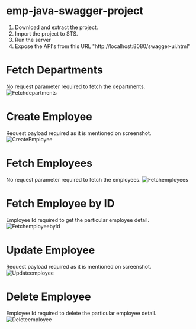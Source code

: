 # emp-java-swagger-project

1. Download and extract the project.
2. Import the project to STS.
3. Run the server
4. Expose the API's from this URL "http://localhost:8080/swagger-ui.html"

# Fetch Departments
No request parameter required to fetch the departments.
![Fetchdepartments](https://user-images.githubusercontent.com/19776007/138462932-8d41b06a-ae07-4ee3-bd9d-66a7e24f4665.png)


# Create Employee
Request payload required as it is mentioned on screenshot.
![CreateEmployee](https://user-images.githubusercontent.com/19776007/138462954-d3d82cf7-cd9d-413e-a4c0-93904f7a3037.png)

# Fetch Employees
No request parameter required to fetch the employees.
![Fetchemployees](https://user-images.githubusercontent.com/19776007/138462974-5e5f579b-2f1f-425a-86b8-3ada93c3a4ab.png)

# Fetch Employee by ID
Employee Id required to get the particular employee detail.
![FetchemployeebyId](https://user-images.githubusercontent.com/19776007/138462987-cbc722a2-5926-42fd-8056-363d06a27346.png)

# Update Employee
Request payload required as it is mentioned on screenshot.
![Updateemployee](https://user-images.githubusercontent.com/19776007/138463000-16c4c9a8-d637-489a-8b42-c9d60d1362b5.png)

# Delete Employee
Employee Id required to delete the particular employee detail.
![Deleteemployee](https://user-images.githubusercontent.com/19776007/138463017-f5a9fb12-052a-48fb-9fa4-2d86948a06ec.png)


